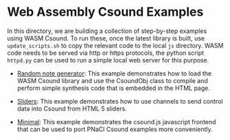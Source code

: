 Web Assembly Csound Examples
===============

In this directory, we are building a collection of step-by-step examples using WASM Csound. To run these,
once the latest library is built, use `update_scripts.sh` to copy the relevant code to the local `js` directory.
WASM code needs to be served via http or https protocols, the python script `httpd.py` can be used to run
a simple local web server for this purpose.

* [Random note generator](https://github.com/csound/csound/blob/develop/emscripten/wasm/RandomGenerator.html):
This example demonstrates how to load the WASM Csound library and use the CsoundObj class to compile and perform 
simple synthesis code that is embedded in the HTML page.

* [Sliders](https://github.com/csound/csound/blob/develop/emscripten/wasm/Sliders.html):
This example demonstrates how to use channels to send control data into Csound from HTML 5
sliders.

* [Minimal](https://github.com/csound/csound/blob/develop/emscripten/wasm/minimal.html):
This example demonstrates the csound.js javascript frontend that can
be used to port PNaCl Csound examples more conveniently. 
